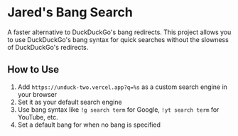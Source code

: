 # Jared's Bang Search

A faster alternative to DuckDuckGo's bang redirects. This project allows you to use DuckDuckGo's bang syntax for quick searches without the slowness of DuckDuckGo's redirects.

## How to Use

1. Add `https://unduck-two.vercel.app?q=%s` as a custom search engine in your browser
2. Set it as your default search engine
3. Use bang syntax like `!g search term` for Google, `!yt search term` for YouTube, etc.
4. Set a default bang for when no bang is specified
